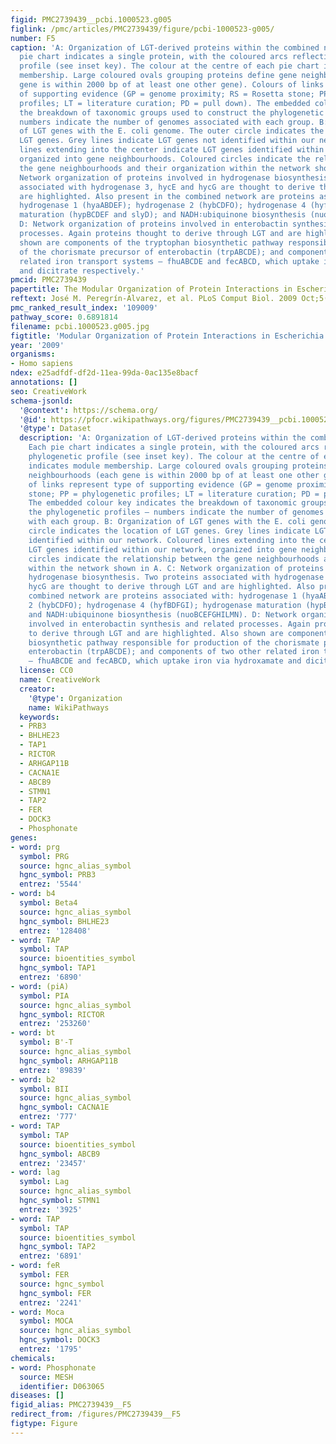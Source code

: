 ```yaml
---
figid: PMC2739439__pcbi.1000523.g005
figlink: /pmc/articles/PMC2739439/figure/pcbi-1000523-g005/
number: F5
caption: 'A: Organization of LGT-derived proteins within the combined network. Each
  pie chart indicates a single protein, with the coloured arcs reflecting its phylogenetic
  profile (see inset key). The colour at the centre of each pie chart indicates module
  membership. Large coloured ovals grouping proteins define gene neighbourhoods (each
  gene is within 2000 bp of at least one other gene). Colours of links represent type
  of supporting evidence (GP = genome proximity; RS = Rosetta stone; PP = phylogenetic
  profiles; LT = literature curation; PD = pull down). The embedded colour key indicates
  the breakdown of taxonomic groups used to construct the phylogenetic profiles –
  numbers indicate the number of genomes associated with each group. B: Organization
  of LGT genes with the E. coli genome. The outer circle indicates the location of
  LGT genes. Grey lines indicate LGT genes not identified within our network. Coloured
  lines extending into the center indicate LGT genes identified within our network,
  organized into gene neighbourhoods. Coloured circles indicate the relationship between
  the gene neighbourhoods and their organization within the network shown in A. C:
  Network organization of proteins involved in hydrogenase biosynthesis. Two proteins
  associated with hydrogenase 3, hycE and hycG are thought to derive through LGT and
  are highlighted. Also present in the combined network are proteins associated with:
  hydrogenase 1 (hyaABDEF); hydrogenase 2 (hybCDFO); hydrogenase 4 (hyfBDFGI); hydrogenase
  maturation (hypBCDEF and slyD); and NADH∶ubiquinone biosynthesis (nuoBCEFGHILMN).
  D: Network organization of proteins involved in enterobactin synthesis and related
  processes. Again proteins thought to derive through LGT and are highlighted. Also
  shown are components of the tryptophan biosynthetic pathway responsible for production
  of the chorismate precursor of enterobactin (trpABCDE); and components of two other
  related iron transport systems – fhuABCDE and fecABCD, which uptake iron via hydroxamate
  and dicitrate respectively.'
pmcid: PMC2739439
papertitle: The Modular Organization of Protein Interactions in Escherichia coli .
reftext: José M. Peregrín-Alvarez, et al. PLoS Comput Biol. 2009 Oct;5(10):e1000523.
pmc_ranked_result_index: '109009'
pathway_score: 0.6891814
filename: pcbi.1000523.g005.jpg
figtitle: 'Modular Organization of Protein Interactions in Escherichia coli '
year: '2009'
organisms:
- Homo sapiens
ndex: e25adfdf-df2d-11ea-99da-0ac135e8bacf
annotations: []
seo: CreativeWork
schema-jsonld:
  '@context': https://schema.org/
  '@id': https://pfocr.wikipathways.org/figures/PMC2739439__pcbi.1000523.g005.html
  '@type': Dataset
  description: 'A: Organization of LGT-derived proteins within the combined network.
    Each pie chart indicates a single protein, with the coloured arcs reflecting its
    phylogenetic profile (see inset key). The colour at the centre of each pie chart
    indicates module membership. Large coloured ovals grouping proteins define gene
    neighbourhoods (each gene is within 2000 bp of at least one other gene). Colours
    of links represent type of supporting evidence (GP = genome proximity; RS = Rosetta
    stone; PP = phylogenetic profiles; LT = literature curation; PD = pull down).
    The embedded colour key indicates the breakdown of taxonomic groups used to construct
    the phylogenetic profiles – numbers indicate the number of genomes associated
    with each group. B: Organization of LGT genes with the E. coli genome. The outer
    circle indicates the location of LGT genes. Grey lines indicate LGT genes not
    identified within our network. Coloured lines extending into the center indicate
    LGT genes identified within our network, organized into gene neighbourhoods. Coloured
    circles indicate the relationship between the gene neighbourhoods and their organization
    within the network shown in A. C: Network organization of proteins involved in
    hydrogenase biosynthesis. Two proteins associated with hydrogenase 3, hycE and
    hycG are thought to derive through LGT and are highlighted. Also present in the
    combined network are proteins associated with: hydrogenase 1 (hyaABDEF); hydrogenase
    2 (hybCDFO); hydrogenase 4 (hyfBDFGI); hydrogenase maturation (hypBCDEF and slyD);
    and NADH∶ubiquinone biosynthesis (nuoBCEFGHILMN). D: Network organization of proteins
    involved in enterobactin synthesis and related processes. Again proteins thought
    to derive through LGT and are highlighted. Also shown are components of the tryptophan
    biosynthetic pathway responsible for production of the chorismate precursor of
    enterobactin (trpABCDE); and components of two other related iron transport systems
    – fhuABCDE and fecABCD, which uptake iron via hydroxamate and dicitrate respectively.'
  license: CC0
  name: CreativeWork
  creator:
    '@type': Organization
    name: WikiPathways
  keywords:
  - PRB3
  - BHLHE23
  - TAP1
  - RICTOR
  - ARHGAP11B
  - CACNA1E
  - ABCB9
  - STMN1
  - TAP2
  - FER
  - DOCK3
  - Phosphonate
genes:
- word: prg
  symbol: PRG
  source: hgnc_alias_symbol
  hgnc_symbol: PRB3
  entrez: '5544'
- word: b4
  symbol: Beta4
  source: hgnc_alias_symbol
  hgnc_symbol: BHLHE23
  entrez: '128408'
- word: TAP
  symbol: TAP
  source: bioentities_symbol
  hgnc_symbol: TAP1
  entrez: '6890'
- word: (piA)
  symbol: PIA
  source: hgnc_alias_symbol
  hgnc_symbol: RICTOR
  entrez: '253260'
- word: bt
  symbol: B'-T
  source: hgnc_alias_symbol
  hgnc_symbol: ARHGAP11B
  entrez: '89839'
- word: b2
  symbol: BII
  source: hgnc_alias_symbol
  hgnc_symbol: CACNA1E
  entrez: '777'
- word: TAP
  symbol: TAP
  source: bioentities_symbol
  hgnc_symbol: ABCB9
  entrez: '23457'
- word: lag
  symbol: Lag
  source: hgnc_alias_symbol
  hgnc_symbol: STMN1
  entrez: '3925'
- word: TAP
  symbol: TAP
  source: bioentities_symbol
  hgnc_symbol: TAP2
  entrez: '6891'
- word: feR
  symbol: FER
  source: hgnc_symbol
  hgnc_symbol: FER
  entrez: '2241'
- word: Moca
  symbol: MOCA
  source: hgnc_alias_symbol
  hgnc_symbol: DOCK3
  entrez: '1795'
chemicals:
- word: Phosphonate
  source: MESH
  identifier: D063065
diseases: []
figid_alias: PMC2739439__F5
redirect_from: /figures/PMC2739439__F5
figtype: Figure
---
```

